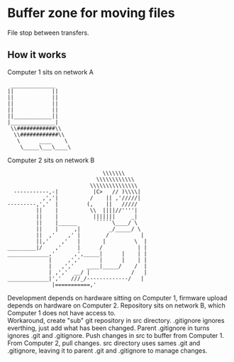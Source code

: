 # Buffer zone for moving files

File stop between transfers.  

## How it works

Computer 1 sits on network A
```
 ______________
||            ||
||            ||
||            ||
||            ||
||____________||
|______________|
 \\############\\
  \\############\\
   \      ____    \   
    \_____\___\____\
```
Computer 2 sits on network B
```
                              \\\\\\\
                            \\\\\\\\\\\\
                          \\\\\\\\\\\\\\\
  -----------,-|           |C>   // )\\\\|
           ,','|          /    || ,'/////|
---------,','  |         (,    ||   /////
         ||    |          \\  ||||//''''|
         ||    |           |||||||     _|
         ||    |______      `````\____/ \
         ||    |     ,|         _/_____/ \
         ||  ,'    ,' |        /          |
         ||,'    ,'   |       |         \  |
_________|/    ,'     |      /           | |
_____________,'      ,',_____|      |    | |
             |     ,','      |      |    | |
             |   ,','    ____|_____/    /  |
             | ,','  __/ |             /   |
_____________|','   ///_/-------------/   |
              |===========,'
```
Development depends on hardware sitting on Computer 1, firmware upload depends on hardware on Computer 2. Repository sits on network B, which Computer 1 does not have access to.  
Workaround, create "sub" git repository in src directory. .gitignore ignores everthing, just add what has been changed. Parent .gitignore in turns ignores .git and .gitignore.  Push changes in src to buffer from Computer 1. From Computer 2, pull changes. src directory uses sames .git and .gitignore, leaving it to parent .git and .gitignore to manage changes.

